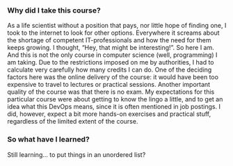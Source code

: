 ### Why did I take this course?
As a life scientist without a position that pays, nor little hope of finding one, I took to the internet to look for other options. Everywhere it screams about the shortage of competent IT-professionals and how the need for them keeps growing. I thought, “Hey, that might be interesting!”. So here I am. And this is not the only course in computer science (well, programming) I am taking. Due to the restrictions imposed on me by authorities, I had to calculate very carefully how many credits I can do. One of the deciding factors here was the online delivery of the course: it would have been too expensive to travel to lectures or practical sessions. Another important quality of the course was that there is no exam.
My expectations for this particular course were about getting to know the lingo a little, and to get an idea what this DevOps means, since it is often mentioned in job postings. I did, however, expect a bit more hands-on exercises and practical stuff, regardless of the limited extent of the course.  


### So what have I learned?
Still learning... to put things in an unordered list?
